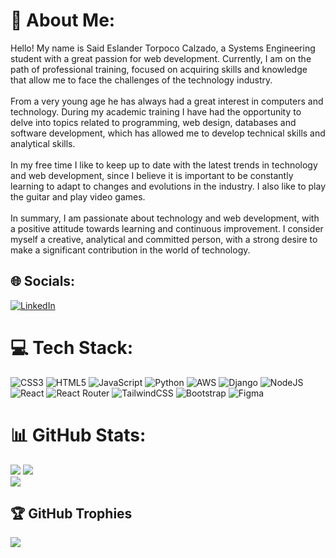 # 👤 About Me:
Hello! My name is Said Eslander Torpoco Calzado, a Systems Engineering student with a great passion for web development. Currently, I am on the path of professional training, focused on acquiring skills and knowledge that allow me to face the challenges of the technology industry.<br><br>From a very young age he has always had a great interest in computers and technology. During my academic training I have had the opportunity to delve into topics related to programming, web design, databases and software development, which has allowed me to develop technical skills and analytical skills.<br><br>In my free time I like to keep up to date with the latest trends in technology and web development, since I believe it is important to be constantly learning to adapt to changes and evolutions in the industry. I also like to play the guitar and play video games.<br><br>In summary, I am passionate about technology and web development, with a positive attitude towards learning and continuous improvement. I consider myself a creative, analytical and committed person, with a strong desire to make a significant contribution in the world of technology.


## 🌐 Socials:
[![LinkedIn](https://img.shields.io/badge/LinkedIn-%230077B5.svg?logo=linkedin&logoColor=white)](https://www.linkedin.com/in/saideslander/) 

# 💻 Tech Stack:
![CSS3](https://img.shields.io/badge/css3-%231572B6.svg?style=for-the-badge&logo=css3&logoColor=white) ![HTML5](https://img.shields.io/badge/html5-%23E34F26.svg?style=for-the-badge&logo=html5&logoColor=white) ![JavaScript](https://img.shields.io/badge/javascript-%23323330.svg?style=for-the-badge&logo=javascript&logoColor=%23F7DF1E) ![Python](https://img.shields.io/badge/python-3670A0?style=for-the-badge&logo=python&logoColor=ffdd54) ![AWS](https://img.shields.io/badge/AWS-%23FF9900.svg?style=for-the-badge&logo=amazon-aws&logoColor=white) ![Django](https://img.shields.io/badge/django-%23092E20.svg?style=for-the-badge&logo=django&logoColor=white) ![NodeJS](https://img.shields.io/badge/node.js-6DA55F?style=for-the-badge&logo=node.js&logoColor=white) ![React](https://img.shields.io/badge/react-%2320232a.svg?style=for-the-badge&logo=react&logoColor=%2361DAFB) ![React Router](https://img.shields.io/badge/React_Router-CA4245?style=for-the-badge&logo=react-router&logoColor=white) ![TailwindCSS](https://img.shields.io/badge/tailwindcss-%2338B2AC.svg?style=for-the-badge&logo=tailwind-css&logoColor=white) ![Bootstrap](https://img.shields.io/badge/bootstrap-%23563D7C.svg?style=for-the-badge&logo=bootstrap&logoColor=white) 	![Figma](https://img.shields.io/badge/figma-%23F24E1E.svg?style=for-the-badge&logo=figma&logoColor=white)
# 📊 GitHub Stats:
![](https://github-readme-stats.vercel.app/api?username=Tobsad&theme=dark&hide_border=false&include_all_commits=true&count_private=true)
![](https://github-readme-stats.vercel.app/api/top-langs/?username=Tobsad&theme=dark&hide_border=false&include_all_commits=true&count_private=true&layout=compact) <br/>
![](https://github-readme-streak-stats.herokuapp.com/?user=Tobsad&theme=dark&hide_border=false)


## 🏆 GitHub Trophies
![](https://github-profile-trophy.vercel.app/?username=Tobsad&theme=radical&no-frame=false&no-bg=true&margin-w=4)


<!-- Proudly created with GPRM ( https://gprm.itsvg.in ) -->
<!--
# ¡Bienvenido/a a mi perfil de Github!

## Sobre mí

Soy [tu nombre], estudiante de Ingeniería de Sistemas en [tu universidad]. Me apasiona el mundo de la tecnología y la programación, y estoy constantemente buscando oportunidades para mejorar mis habilidades y conocimientos en este campo.

## Mis intereses

- Programación en lenguajes como Java, Python y C++
- Desarrollo web con HTML, CSS y JavaScript
- Bases de datos y gestión de la información
- Seguridad informática y ciberseguridad

## Mis proyectos

- [Nombre del proyecto](enlace al repositorio): Una descripción breve del proyecto y su objetivo.
- [Nombre del proyecto](enlace al repositorio): Una descripción breve del proyecto y su objetivo.

## Contacto

¡Siempre estoy buscando nuevas oportunidades de aprendizaje y colaboración! Si estás interesado/a en contactarme, puedes encontrarme en:

- [Linkedin](enlace a tu perfil de Linkedin)
- [Correo electrónico](tu dirección de correo electrónico)

<!---
Tobsad/Tobsad is a ✨ special ✨ repository because its `README.md` (this file) appears on your GitHub profile.
You can click the Preview link to take a look at your changes.
--->
<!--tratemos de comentar esto de abajo
 # Bienvenidos a mi perfil de GitHub

Soy un estudiante de Ingeniería de Sistemas con un enfoque en el desarrollo frontend. Me encanta resolver problemas y crear soluciones prácticas con el uso de tecnologías modernas.

## Habilidades clave
- HTML
- CSS
- JavaScript
- React
- Vue.js
- Git

## Proyectos destacados
- **Sitio web de comercio electrónico**: desarrollé un sitio web de comercio electrónico usando React y Firebase para almacenar y gestionar los datos.
- **Aplicación de gestión de tareas**: desarrollé una aplicación de gestión de tareas que permite a los usuarios crear, editar y eliminar tareas usando Vue.js y Firebase.
- **Portafolio personal**: creé mi propio portafolio personal usando HTML, CSS y JavaScript para mostrar mis proyectos y habilidades.

## Educación
- Estudiante de Ingeniería de Sistemas en la Universidad Nacional de Ingeniería
- Curso de Desarrollo Web en Udemy
- Curso de React en FreeCodeCamp

Me encanta aprender y mejorar mis habilidades. Estoy emocionado de trabajar en proyectos interesantes y colaborar con otros desarrolladores para crear soluciones impresionantes. ¡Gracias por visitar mi perfil!

 xd AQUI TERMINA-->
